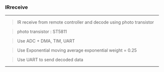 ### IRreceive

***
> IR receive from remote controller and decode using photo transistor


> photo transistor : ST5811


> Use ADC + DMA, TIM, UART


> Use Exponential moving average exponential weight = 0.25


> Use UART to send decoded data
***
